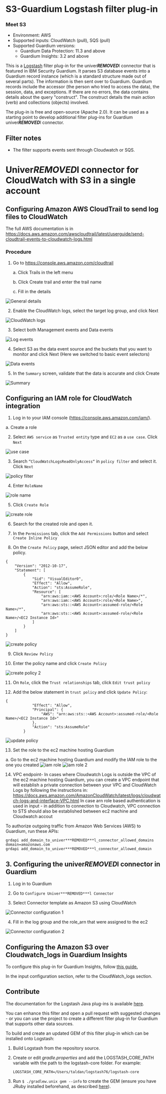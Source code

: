 # S3-Guardium Logstash filter plug-in
### Meet S3
* Environment: AWS
* Supported inputs: CloudWatch (pull), SQS (pull)
* Supported Guardium versions:
   * Guardium Data Protection: 11.3 and above
   * Guardium Insights: 3.2 and above

This is a [Logstash](https://github.com/elastic/logstash) filter plug-in for the univer***REMOVED***l connector that is featured in IBM Security Guardium. It parses S3 database events into a Guardium record instance (which is a standard structure made out of several parts). The information is then sent over to Guardium. Guardium records include the accessor (the person who tried to access the data), the session, data, and exceptions. If there are no errors, the data contains details about the query "construct". The construct details the main action (verb) and collections (objects) involved. 

The plug-in is free and open-source (Apache 2.0). It can be used as a starting point to develop additional filter plug-ins for Guardium univer***REMOVED***l connector.

## Filter notes
* The filter supports events sent through Cloudwatch or SQS.

# Univer***REMOVED***l connector for CloudWatch with S3 in a single account

## Configuring Amazon AWS CloudTrail to send log files to CloudWatch

The full AWS documentation is in
https://docs.aws.amazon.com/awscloudtrail/latest/userguide/send-cloudtrail-events-to-cloudwatch-logs.html

### Procedure

1. Go to https://console.aws.amazon.com/cloudtrail

    a.	Click Trails in the left menu

    b.	Click Create trail and enter the trail name

    c.	Fill in the details

![General details](/docs/images/cloudwatch/general_details.png)

2. Enable the CloudWatch logs, select the target log group, and click Next

![CloudWatch logs](/docs/images/cloudwatch/CloudWatch_logs.png)

3. Select both Management events and Data events

![Log events](/docs/images/cloudwatch/log_events.png)

4. Select S3 as the data event source and the buckets that you want to monitor and click Next (Here we switched to basic event selectors)

![Data events](/docs/images/cloudwatch/data_events.png)



5. In the `Summary` screen, validate that the data is accurate and click Create

 ![Summary](/docs/images/cloudwatch/summary.png)

## Configuring an IAM role for CloudWatch integration

1.	Log in to your IAM console (https://console.aws.amazon.com/iam/).

   a. Create a role

2.	Select ```AWS service``` as ```Trusted entity``` type and ```EC2``` as a ```use case```. Click ```Next```

![use case](/docs/images/cloudwatch/use_case.png)

3.	Search ```“CloudWatchLogsReadOnlyAccess“``` in ```policy filter``` and select it. Click ```Next```

![policy filter](/docs/images/cloudwatch/policy_filter.png)

4.	Enter ```RoleName```

![role name](/docs/images/cloudwatch/role_name.png)

5.	Click ```Create Role```

![create role](/docs/images/cloudwatch/create_role.png)

6.	Search for the created role and open it.

7.	In the ```Permissions``` tab, click the ```Add Permissions``` button and select ```Create Inline Policy```

8.	On the ```Create Policy``` page, select JSON editor and add the below policy.
```
{
    "Version": "2012-10-17",
    "Statement": [
        {
            "Sid": "VisualEditor0",
            "Effect": "Allow",
            "Action": "sts:AssumeRole",
            "Resource": [
                "arn:aws:iam::<AWS Account>:role/<Role Name>/*",
                "arn:aws:iam::<AWS Account>:role/<Role Name>",
                "arn:aws:sts::<AWS Account>:assumed-role/<Role Name>/*",
                "arn:aws:sts::<AWS Account>:assumed-role/<Role Name>/<EC2 Instance Id>"
            ]
        }
    ]
}
 ```
 ![create policy](/docs/images/cloudwatch/create_policy.png)

9.	Click ```Review Policy```

10.	Enter the policy name and click ```Create Policy```

![create policy 2](/docs/images/cloudwatch/create_policy_2.png)

11.	On ```Role```, click the ```Trust relationships``` tab, click ```Edit trust policy```

12.	Add the below statement in ```trust policy``` and click  ```Update Policy```:

```
{
            "Effect": "Allow",
            "Principal": {
                "AWS": "arn:aws:sts::<AWS Account>:assumed-role/<Role Name>/<EC2 Instance Id>"
            },
            "Action": "sts:AssumeRole"
        }
```
![update policy](/docs/images/cloudwatch/update_policy.png)

13.	Set the role to the ec2 machine hosting Guardium

 a.	Go to the ec2 machine hosting Guardium and modify the IAM role to the one you created
![iam role](/docs/images/cloudwatch/iam_role.png)
![iam role 2](/docs/images/cloudwatch/iam_role_2.png)


14.	VPC endpoint- In cases where Cloudwatch Logs is outside the VPC of the ec2 machine hosting Guardium, you can create a VPC endpoint that will establish a private connection between your VPC and CloudWatch Logs by following the instructions in: https://docs.aws.amazon.com/AmazonCloudWatch/latest/logs/cloudwatch-logs-and-interface-VPC.html In case arn role based authentication is used in input - in addition to connection to Cloudwatch, VPC connection to STS should also be established between ec2 machine and Cloudwatch accout

To authorize outgoing traffic from Amazon Web Services (AWS) to Guardium, run these APIs:
```
grdapi add_domain_to_univer***REMOVED***l_connector_allowed_domains domain=amazonaws.com
grdapi add_domain_to_univer***REMOVED***l_connector_allowed_domain
```


## 3. Configuring the univer***REMOVED***l connector in Guardium

1. Log in to Guardium

2. Go to `Configure Univer***REMOVED***l Connector`

3. Select Connector template as Amazon S3 using CloudWatch

 ![Connector configuration 1](/docs/images/cloudwatch/connector_configuration_1.png)

4. Fill in the log group and the role_arn that were assigned to the ec2

 ![Connector configuration 2](/docs/images/cloudwatch/connector_configuration_2.png)

## Configuring the Amazon S3 over Cloudwatch_logs in Guardium Insights

To configure this plug-in for Guardium Insights, follow [this guide.](https://github.com/IBM/univer***REMOVED***l-connectors/blob/main/docs/UC_Configuration_GI.md)

In the input configuration section, refer to the CloudWatch_logs section.

## Contribute

The documentation for the Logstash Java plug-ins is available [here](https://www.elastic.co/guide/en/logstash/current/contributing-java-plugin.html).

You can enhance this filter and open a pull request with suggested changes - or you can use the project to create a different filter plug-in for Guardium that supports other data sources.

To build and create an updated GEM of this filter plug-in which can be installed onto Logstash: 
1. Build Logstash from the repository source.
2. Create or edit _gradle.properties_ and add the LOGSTASH_CORE_PATH variable with the path to the logstash-core folder. For example: 
    
    ```LOGSTASH_CORE_PATH=/Users/taldan/logstash76/logstash-core```

3. Run ```$ ./gradlew.unix gem --info``` to create the GEM (ensure you have JRuby installed beforehand, as described [here](https://www.ibm.com/docs/en/guardium/11.3?topic=connector-developing-plug-ins)).
